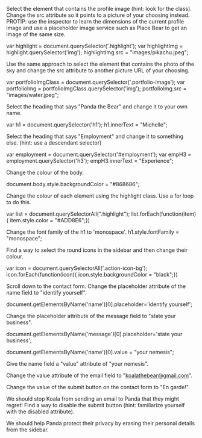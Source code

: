 Select the element that contains the profile image (hint: look for the class). Change the src attribute so it points to a picture of your choosing instead.
PROTIP: use the inspector to learn the dimensions of the current profile image and use a placeholder image service such as Place Bear to get an image of the same size.

var highlight = document.querySelector('.highlight');
var highlightImg = highlight.querySelector('img');
highlightImg.src = "images/pikachu.jpeg";


Use the same approach to select the element that contains the photo of the sky and change the src attribute to another picture URL of your choosing.

var portfolioImgClass = document.querySelector('.portfolio-image');
var portfolioImg = portfolioImgClass.querySelector('img');
portfolioImg.src = "images/water.jpeg";


Select the heading that says "Panda the Bear" and change it to your own name.

var h1 = document.querySelector('h1');
h1.innerText = "Michelle";


Select the heading that says "Employment" and change it to something else. (hint: use a descendant selector)

var employment = document.querySelector('#employment');
var empH3 = employment.querySelector('h3');
empH3.innerText = "Experience";


Change the colour of the body.

document.body.style.backgroundColor = "#868686";


Change the colour of each element using the highlight class. Use a for loop to do this.

var list = document.querySelectorAll(".highlight");
list.forEach(function(item) { item.style.color = "#ADD8E6";})


Change the font family of the h1 to 'monospace'.
h1.style.fontFamily = "monospace";


Find a way to select the round icons in the sidebar and then change their colour.

var icon = document.querySelectorAll('.action-icon-bg');
icon.forEach(function(icon){ icon.style.backgroundColor = "black";})


Scroll down to the contact form. Change the placeholder attribute of the name field to "identify yourself".

document.getElementsByName('name')[0].placeholder='identify yourself';


Change the placeholder attribute of the message field to "state your business".

document.getElementsByName('message')[0].placeholder='state your business';

document.getElementsByName('name')[0].value = "your nemesis";

Give the name field a "value" attribute of "your nemesis".

Change the value attribute of the email field to "koalathebear@gmail.com".

Change the value of the submit button on the contact form to "En garde!".

We should stop Koala from sending an email to Panda that they might regret! Find a way to disable the submit button (hint: familiarize yourself with the disabled attribute).

We should help Panda protect their privacy by erasing their personal details from the sidebar.
